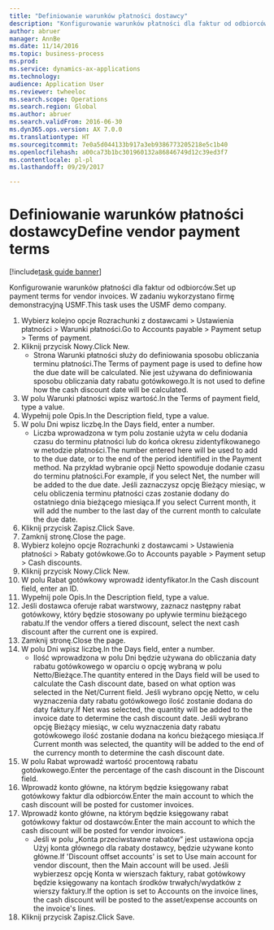 ```yaml
--- 
title: "Definiowanie warunków płatności dostawcy"
description: "Konfigurowanie warunków płatności dla faktur od odbiorców."
author: abruer
manager: AnnBe
ms.date: 11/14/2016
ms.topic: business-process
ms.prod: 
ms.service: dynamics-ax-applications
ms.technology: 
audience: Application User
ms.reviewer: twheeloc
ms.search.scope: Operations
ms.search.region: Global
ms.author: abruer
ms.search.validFrom: 2016-06-30
ms.dyn365.ops.version: AX 7.0.0
ms.translationtype: HT
ms.sourcegitcommit: 7e0a5d044133b917a3eb9386773205218e5c1b40
ms.openlocfilehash: a00ca73b1bc301960132a86846749d12c39ed3f7
ms.contentlocale: pl-pl
ms.lasthandoff: 09/29/2017

---
```

# <a name="define-vendor-payment-terms"></a><span data-ttu-id="f2180-103">Definiowanie warunków płatności dostawcy</span><span class="sxs-lookup"><span data-stu-id="f2180-103">Define vendor payment terms</span></span>

[!include[task guide banner](../../includes/task-guide-banner.md)]

<span data-ttu-id="f2180-104">Konfigurowanie warunków płatności dla faktur od odbiorców.</span><span class="sxs-lookup"><span data-stu-id="f2180-104">Set up payment terms for vendor invoices.</span></span> <span data-ttu-id="f2180-105">W zadaniu wykorzystano firmę demonstracyjną USMF.</span><span class="sxs-lookup"><span data-stu-id="f2180-105">This task uses the USMF demo company.</span></span>

1. <span data-ttu-id="f2180-106">Wybierz kolejno opcje Rozrachunki z dostawcami > Ustawienia płatności > Warunki płatności.</span><span class="sxs-lookup"><span data-stu-id="f2180-106">Go to Accounts payable > Payment setup > Terms of payment.</span></span>
2. <span data-ttu-id="f2180-107">Kliknij przycisk Nowy.</span><span class="sxs-lookup"><span data-stu-id="f2180-107">Click New.</span></span>
    * <span data-ttu-id="f2180-108">Strona Warunki płatności służy do definiowania sposobu obliczania terminu płatności.</span><span class="sxs-lookup"><span data-stu-id="f2180-108">The Terms of payment page is used to define how the due date will be calculated.</span></span> <span data-ttu-id="f2180-109">Nie jest używana do definiowania sposobu obliczania daty rabatu gotówkowego.</span><span class="sxs-lookup"><span data-stu-id="f2180-109">It is not used to define how the cash discount date will be calculated.</span></span>  
3. <span data-ttu-id="f2180-110">W polu Warunki płatności wpisz wartość.</span><span class="sxs-lookup"><span data-stu-id="f2180-110">In the Terms of payment field, type a value.</span></span>
4. <span data-ttu-id="f2180-111">Wypełnij pole Opis.</span><span class="sxs-lookup"><span data-stu-id="f2180-111">In the Description field, type a value.</span></span>
5. <span data-ttu-id="f2180-112">W polu Dni wpisz liczbę.</span><span class="sxs-lookup"><span data-stu-id="f2180-112">In the Days field, enter a number.</span></span>
    * <span data-ttu-id="f2180-113">Liczba wprowadzona w tym polu zostanie użyta w celu dodania czasu do terminu płatności lub do końca okresu zidentyfikowanego w metodzie płatności.</span><span class="sxs-lookup"><span data-stu-id="f2180-113">The number entered here will be used to add to the due date, or to the end of the period identified in the Payment method.</span></span> <span data-ttu-id="f2180-114">Na przykład wybranie opcji Netto spowoduje dodanie czasu do terminu płatności.</span><span class="sxs-lookup"><span data-stu-id="f2180-114">For example, if you select Net, the number will be added to the due date.</span></span> <span data-ttu-id="f2180-115">Jeśli zaznaczysz opcję Bieżący miesiąc, w celu obliczenia terminu płatności czas zostanie dodany do ostatniego dnia bieżącego miesiąca.</span><span class="sxs-lookup"><span data-stu-id="f2180-115">If you select Current month, it will add the number to the last day of the current month to calculate the due date.</span></span>  
6. <span data-ttu-id="f2180-116">Kliknij przycisk Zapisz.</span><span class="sxs-lookup"><span data-stu-id="f2180-116">Click Save.</span></span>
7. <span data-ttu-id="f2180-117">Zamknij stronę.</span><span class="sxs-lookup"><span data-stu-id="f2180-117">Close the page.</span></span>
8. <span data-ttu-id="f2180-118">Wybierz kolejno opcje Rozrachunki z dostawcami > Ustawienia płatności > Rabaty gotówkowe.</span><span class="sxs-lookup"><span data-stu-id="f2180-118">Go to Accounts payable > Payment setup > Cash discounts.</span></span>
9. <span data-ttu-id="f2180-119">Kliknij przycisk Nowy.</span><span class="sxs-lookup"><span data-stu-id="f2180-119">Click New.</span></span>
10. <span data-ttu-id="f2180-120">W polu Rabat gotówkowy wprowadź identyfikator.</span><span class="sxs-lookup"><span data-stu-id="f2180-120">In the Cash discount field, enter an ID.</span></span>
11. <span data-ttu-id="f2180-121">Wypełnij pole Opis.</span><span class="sxs-lookup"><span data-stu-id="f2180-121">In the Description field, type a value.</span></span>
12. <span data-ttu-id="f2180-122">Jeśli dostawca oferuje rabat warstwowy, zaznacz następny rabat gotówkowy, który będzie stosowany po upływie terminu bieżącego rabatu.</span><span class="sxs-lookup"><span data-stu-id="f2180-122">If the vendor offers a tiered discount, select the next cash discount after the current one is expired.</span></span>
13. <span data-ttu-id="f2180-123">Zamknij stronę.</span><span class="sxs-lookup"><span data-stu-id="f2180-123">Close the page.</span></span>
14. <span data-ttu-id="f2180-124">W polu Dni wpisz liczbę.</span><span class="sxs-lookup"><span data-stu-id="f2180-124">In the Days field, enter a number.</span></span>
    * <span data-ttu-id="f2180-125">Ilość wprowadzona w polu Dni będzie używana do obliczania daty rabatu gotówkowego w oparciu o opcję wybraną w polu Netto/Bieżące.</span><span class="sxs-lookup"><span data-stu-id="f2180-125">The quantity entered in the Days field will be used to calculate the Cash discount date, based on what option was selected in the Net/Current field.</span></span> <span data-ttu-id="f2180-126">Jeśli wybrano opcję Netto, w celu wyznaczenia daty rabatu gotówkowego ilość zostanie dodana do daty faktury.</span><span class="sxs-lookup"><span data-stu-id="f2180-126">If Net was selected, the quantity will be added to the invoice date to determine the cash discount date.</span></span> <span data-ttu-id="f2180-127">Jeśli wybrano opcję Bieżący miesiąc, w celu wyznaczenia daty rabatu gotówkowego ilość zostanie dodana na końcu bieżącego miesiąca.</span><span class="sxs-lookup"><span data-stu-id="f2180-127">If Current month was selected, the quantity will be added to the end of the currency month to determine the cash discount date.</span></span>  
15. <span data-ttu-id="f2180-128">W polu Rabat wprowadź wartość procentową rabatu gotówkowego.</span><span class="sxs-lookup"><span data-stu-id="f2180-128">Enter the percentage of the cash discount in the Discount field.</span></span> 
16. <span data-ttu-id="f2180-129">Wprowadź konto główne, na którym będzie księgowany rabat gotówkowy faktur dla odbiorców.</span><span class="sxs-lookup"><span data-stu-id="f2180-129">Enter the main account to which the cash discount will be posted for customer invoices.</span></span>
17. <span data-ttu-id="f2180-130">Wprowadź konto główne, na którym będzie księgowany rabat gotówkowy faktur od dostawców.</span><span class="sxs-lookup"><span data-stu-id="f2180-130">Enter the main account to which the cash discount will be posted for vendor invoices.</span></span>
    * <span data-ttu-id="f2180-131">Jeśli w polu „Konta przeciwstawne rabatów” jest ustawiona opcja Użyj konta głównego dla rabaty dostawcy, będzie używane konto główne.</span><span class="sxs-lookup"><span data-stu-id="f2180-131">If 'Discount offset accounts' is set to Use main account for vendor discount, then the Main account will be used.</span></span>  <span data-ttu-id="f2180-132">Jeśli wybierzesz opcję Konta w wierszach faktury, rabat gotówkowy będzie księgowany na kontach środków trwałych/wydatków z wierszy faktury.</span><span class="sxs-lookup"><span data-stu-id="f2180-132">If the option is set to Accounts on the invoice lines, the cash discount will be posted to the asset/expense accounts on the invoice's lines.</span></span>  
18. <span data-ttu-id="f2180-133">Kliknij przycisk Zapisz.</span><span class="sxs-lookup"><span data-stu-id="f2180-133">Click Save.</span></span>


